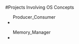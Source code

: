 #Projects Involving OS Concepts
<ul>Producer_Consumer
  <li></li>
</ul>
<ul>Memory_Manager
  <li></li>
</ul>
